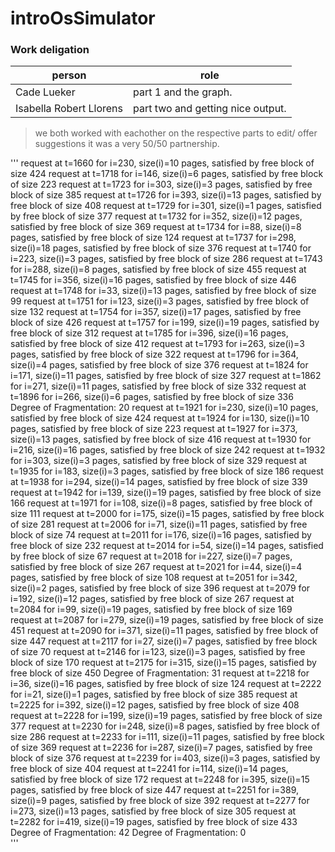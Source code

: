 # introOsSimulator

### Work deligation

| person | role | 
| --- | --- | 
| Cade Lueker | part 1 and the graph. | 
| Isabella Robert Llorens | part two and getting nice output. |

> we both worked with eachother on the respective parts to edit/ offer suggestions it was a very 50/50 partnership.

'''
request at t=1660 for i=230, size(i)=10 pages, satisfied by free block of size 424                                                               request at t=1718 for i=146, size(i)=6 pages, satisfied by free block of size 223                                                                request at t=1723 for i=303, size(i)=3 pages, satisfied by free block of size 385                                                                request at t=1726 for i=393, size(i)=13 pages, satisfied by free block of size 408                                                               request at t=1729 for i=301, size(i)=1 pages, satisfied by free block of size 377                                                                request at t=1732 for i=352, size(i)=12 pages, satisfied by free block of size 369                                                               request at t=1734 for i=88, size(i)=8 pages, satisfied by free block of size 124                                                                 request at t=1737 for i=298, size(i)=18 pages, satisfied by free block of size 376                                                               request at t=1740 for i=223, size(i)=3 pages, satisfied by free block of size 286                                                                request at t=1743 for i=288, size(i)=8 pages, satisfied by free block of size 455                                                                request at t=1745 for i=356, size(i)=16 pages, satisfied by free block of size 446                                                               request at t=1748 for i=33, size(i)=13 pages, satisfied by free block of size 99                                                                 request at t=1751 for i=123, size(i)=3 pages, satisfied by free block of size 132                                                                request at t=1754 for i=357, size(i)=17 pages, satisfied by free block of size 426                                                               request at t=1757 for i=199, size(i)=19 pages, satisfied by free block of size 312                                                               request at t=1785 for i=396, size(i)=16 pages, satisfied by free block of size 412                                                               request at t=1793 for i=263, size(i)=3 pages, satisfied by free block of size 322                                                                request at t=1796 for i=364, size(i)=4 pages, satisfied by free block of size 376                                                                request at t=1824 for i=171, size(i)=11 pages, satisfied by free block of size 327                                                               request at t=1862 for i=271, size(i)=11 pages, satisfied by free block of size 332                                                               request at t=1896 for i=266, size(i)=6 pages, satisfied by free block of size 336                                                                Degree of Fragmentation: 20                                                                                                                      request at t=1921 for i=230, size(i)=10 pages, satisfied by free block of size 424                                                               request at t=1924 for i=130, size(i)=10 pages, satisfied by free block of size 223                                                               request at t=1927 for i=373, size(i)=13 pages, satisfied by free block of size 416                                                               request at t=1930 for i=216, size(i)=16 pages, satisfied by free block of size 242                                                               request at t=1932 for i=303, size(i)=3 pages, satisfied by free block of size 329                                                                request at t=1935 for i=183, size(i)=3 pages, satisfied by free block of size 186                                                                request at t=1938 for i=294, size(i)=14 pages, satisfied by free block of size 339                                                               request at t=1942 for i=139, size(i)=19 pages, satisfied by free block of size 166                                                               request at t=1971 for i=108, size(i)=8 pages, satisfied by free block of size 111                                                                request at t=2000 for i=175, size(i)=15 pages, satisfied by free block of size 281                                                               request at t=2006 for i=71, size(i)=11 pages, satisfied by free block of size 74                                                                 request at t=2011 for i=176, size(i)=16 pages, satisfied by free block of size 232                                                               request at t=2014 for i=54, size(i)=14 pages, satisfied by free block of size 67                                                                 request at t=2018 for i=227, size(i)=7 pages, satisfied by free block of size 267                                                                request at t=2021 for i=44, size(i)=4 pages, satisfied by free block of size 108                                                                 request at t=2051 for i=342, size(i)=2 pages, satisfied by free block of size 396                                                                request at t=2079 for i=192, size(i)=12 pages, satisfied by free block of size 267                                                               request at t=2084 for i=99, size(i)=19 pages, satisfied by free block of size 169                                                                request at t=2087 for i=279, size(i)=19 pages, satisfied by free block of size 451                                                               request at t=2090 for i=371, size(i)=11 pages, satisfied by free block of size 447                                                               request at t=2117 for i=27, size(i)=7 pages, satisfied by free block of size 70                                                                  request at t=2146 for i=123, size(i)=3 pages, satisfied by free block of size 170                                                                request at t=2175 for i=315, size(i)=15 pages, satisfied by free block of size 450                                                               Degree of Fragmentation: 31                                                                                                                      request at t=2218 for i=36, size(i)=16 pages, satisfied by free block of size 124                                                                request at t=2222 for i=21, size(i)=1 pages, satisfied by free block of size 385                                                                 request at t=2225 for i=392, size(i)=12 pages, satisfied by free block of size 408                                                               request at t=2228 for i=199, size(i)=19 pages, satisfied by free block of size 377                                                               request at t=2230 for i=248, size(i)=8 pages, satisfied by free block of size 286                                                                request at t=2233 for i=111, size(i)=11 pages, satisfied by free block of size 369                                                               request at t=2236 for i=287, size(i)=7 pages, satisfied by free block of size 376                                                                request at t=2239 for i=403, size(i)=3 pages, satisfied by free block of size 404                                                                request at t=2241 for i=114, size(i)=14 pages, satisfied by free block of size 172                                                               request at t=2248 for i=395, size(i)=15 pages, satisfied by free block of size 447                                                               request at t=2251 for i=389, size(i)=9 pages, satisfied by free block of size 392                                                                request at t=2277 for i=273, size(i)=13 pages, satisfied by free block of size 305                                                               request at t=2282 for i=419, size(i)=19 pages, satisfied by free block of size 433                                                               Degree of Fragmentation: 42                                                                                                                      Degree of Fragmentation: 0   
'''
